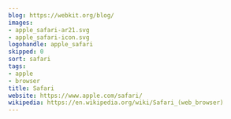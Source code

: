 ```yaml
---
blog: https://webkit.org/blog/
images:
- apple_safari-ar21.svg
- apple_safari-icon.svg
logohandle: apple_safari
skipped: 0
sort: safari
tags:
- apple
- browser
title: Safari
website: https://www.apple.com/safari/
wikipedia: https://en.wikipedia.org/wiki/Safari_(web_browser)
---
```

